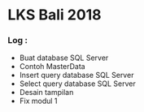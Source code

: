 # LKS Bali 2018

### Log :
- Buat database SQL Server
- Contoh MasterData
- Insert query database SQL Server
- Select query database SQL Server
- Desain tampilan
- Fix modul 1
